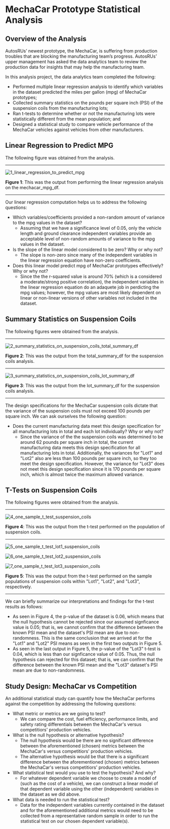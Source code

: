 # MechaCar Prototype Statistical Analysis

## Overview of the Analysis
AutosRUs’ newest prototype, the MechaCar, is suffering from production troubles that are blocking the manufacturing team’s progress. AutosRUs’ upper management has asked the data analytics team to review the production data for insights that may help the manufacturing team.

In this analysis project, the data analytics team completed the following:
* Performed multiple linear regression analysis to identify which variables in the dataset predicted the miles per gallon (mpg) of MechaCar prototypes;
* Collected summary statistics on the pounds per square inch (PSI) of the suspension coils from the manufacturing lots;
* Ran t-tests to determine whether or not the manufacturing lots were statistically different from the mean population; and
* Designed a statistical study to compare vehicle performance of the MechaCar vehicles against vehicles from other manufacturers.

## Linear Regression to Predict MPG
The following figure was obtained from the analysis.
_____

![1_linear_regression_to_predict_mpg](https://user-images.githubusercontent.com/80941606/193956762-e79531d4-38d6-496b-b83c-5b27ed9ffc27.png)

**Figure 1**: This was the output from performing the linear regression analysis on the mechacar_mpg_df.

_____

Our linear regression computation helps us to address the following questions:
* Which variables/coefficients provided a non-random amount of variance to the mpg values in the dataset?
  *  Assuming that we have a significance level of 0.05, only the vehicle length and ground clearance independent variables provide an acceptable level of non-random amounts of variance to the mpg values in the dataset.
* Is the slope of the linear model considered to be zero? Why or why not?
  * The slope is non-zero since many of the independent variables in the linear regression equation have non-zero coefficients.
* Does this linear model predict mpg of MechaCar prototypes effectively? Why or why not?
  * Since the the r-squared value is around 70% (which is a considered a moderate/strong positive correlation), the independent variables in the linear regression equation do an adaquete job in perdicting the mpg values; however, the mpg values are most likely dependent on linear or non-linear versions of other variables not included in the dataset.

## Summary Statistics on Suspension Coils
The following figures were obtained from the analysis.
_____

![2_summary_statistics_on_suspension_coils_total_summary_df](https://user-images.githubusercontent.com/80941606/193957273-1a6ccd62-a009-4f58-81a4-e2f1e1cc88da.png)

**Figure 2**: This was the output from the total_summary_df for the suspension coils analysis.

_____

![3_summary_statistics_on_suspension_coils_lot_summary_df](https://user-images.githubusercontent.com/80941606/193957315-194dfe5d-28a2-4363-aeab-a7b129492821.png)

**Figure 3**: This was the output from the lot_summary_df for the suspension coils analysis.

_____

The design specifications for the MechaCar suspension coils dictate that the variance of the suspension coils must not exceed 100 pounds per square inch.  We can ask ourselves the following question: 
* Does the current manufacturing data meet this design specification for all manufacturing lots in total and each lot individually? Why or why not?
  * Since the variance of the the suspension coils was determined to be around 62 pounds per square inch in total, the current manufacturing data meets this design specification for all manufacturing lots in total. Additionally, the variances for "Lot1" and "Lot2" also are less than 100 pounds per square inch, so they too meet the design specification. However, the variance for "Lot3" does not meet this design specification since it is 170 pounds per square inch, which is almost twice the maximum allowed variance.

## T-Tests on Suspension Coils
The following figures were obtained from the analysis.
_____

![4_one_sample_t_test_suspension_coils](https://user-images.githubusercontent.com/80941606/193959238-8480c1a1-7ea7-44e1-acd5-16b8ccc85ab2.png)

**Figure 4**: This was the output from the t-test performed on the population of suspension coils.

_____

![5_one_sample_t_test_lot1_suspension_coils](https://user-images.githubusercontent.com/80941606/193959252-758a6d61-f3de-4fd1-aaa3-e871cdfa30df.png)

![6_one_sample_t_test_lot2_suspension_coils](https://user-images.githubusercontent.com/80941606/193959271-e61a61f3-4d62-40ec-8a9a-5ea300b319ae.png)

![7_one_sample_t_test_lot3_suspension_coils](https://user-images.githubusercontent.com/80941606/193959283-f5339310-05fa-445c-bfe4-6a220abde211.png)

**Figure 5**: This was the output from the t-test performed on the sample populations of suspension coils within "Lot1", "Lot2", and "Lot3", respectively.

_____

We can briefly summarize our interpretations and findings for the t-test results as follows:
* As seen in Figure 4, the p-value of the dataset is 0.06, which means that the null hypothesis cannot be rejected since our assumed signficance value is 0.05; that is, we cannot confirm that the difference between the known PSI mean and the dataset's PSI mean are due to non-randomness. This is the same conclusion that we arrived at for the "Lot1" and "Lot2" PSI means as seen in the first two outputs in Figure 5.
* As seen in the last output in Figure 5, the p-value of the "Lot3" t-test is 0.04, which is less than our signficance value of 0.05. Thus, the null hypothesis can rejected for this dataset; that is, we can confirm that the difference between the known PSI mean and the "Lot3" dataset's PSI mean are due to non-randomness.

## Study Design: MechaCar vs Competition
An additional statistical study can quantify how the MechaCar performs against the competition by addressing the following questions:
* What metric or metrics are we going to test?
  * We can compare the cost, fuel efficiency, performance limits, and safety rating differentials between the MechaCar's versus competitiors' production vehicles.
* What is the null hypothesis or alternative hypothesis?
  * The null hypothesis would be there are no significant difference between the aforementioned (chosen) metrics between the MechaCar's versus competitiors' production vehicles.
  * The alternative hypothesis would be that there is a significant difference between the aforementioned (chosen) metrics between the MechaCar's versus competitiors' production vehicles.
* What statistical test would you use to test the hypothesis? And why?
  * For whatever dependent variable we choose to create a model of (such as the cost of a vehicle), we can construct a linear model of that dependent variable using the other (independent) variables in the dataset as we did above.
* What data is needed to run the statistical test?
  * Data for the independent variables currently contained in the dataset and for the aforementioned additional metrics would need to be collected from a representative random sample in order to run the statistical test on our chosen dependent variable(s).
